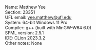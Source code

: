 Name: Matthew Yee\
Section: 23351\
UFL email: yee.matthew@ufl.edu\
System: 64-bit Windows 11 Pro\
Compiler: g++ (built with MinGW-W64 6.0)\
SFML version: 2.5.1\
IDE: CLion 2023.3.2\
Other notes: None
